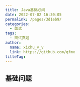 ```yaml
---
title: Java基础必问
date: 2022-07-02 16:30:05
permalink: /pages/3d1eb9/
categories: 
  - 面试
tags: 
  - 面试真题
author: 
  name: xichu_v_v
  link: https://github.com/qfmx
titleTag: 
---
```


## 基础问题
